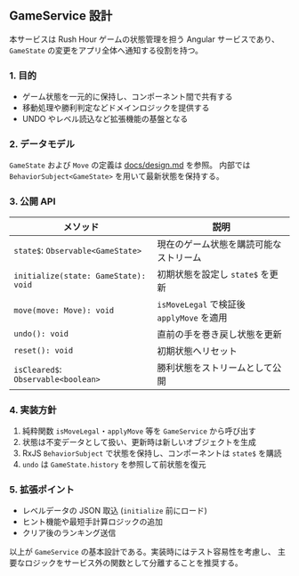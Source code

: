 ## GameService 設計

本サービスは Rush Hour ゲームの状態管理を担う Angular サービスであり、
`GameState` の変更をアプリ全体へ通知する役割を持つ。

### 1. 目的

* ゲーム状態を一元的に保持し、コンポーネント間で共有する
* 移動処理や勝利判定などドメインロジックを提供する
* UNDO やレベル読込など拡張機能の基盤となる

### 2. データモデル

`GameState` および `Move` の定義は [docs/design.md](../design.md) を参照。
内部では `BehaviorSubject<GameState>` を用いて最新状態を保持する。

### 3. 公開 API

| メソッド                     | 説明 |
|-----------------------------|------|
| `state$`: `Observable<GameState>` | 現在のゲーム状態を購読可能なストリーム |
| `initialize(state: GameState): void` | 初期状態を設定し `state$` を更新 |
| `move(move: Move): void`      | `isMoveLegal` で検証後 `applyMove` を適用 |
| `undo(): void`                | 直前の手を巻き戻し状態を更新 |
| `reset(): void`               | 初期状態へリセット |
| `isCleared$`: `Observable<boolean>` | 勝利状態をストリームとして公開 |

### 4. 実装方針

1. 純粋関数 `isMoveLegal`・`applyMove` 等を `GameService` から呼び出す
2. 状態は不変データとして扱い、更新時は新しいオブジェクトを生成
3. RxJS `BehaviorSubject` で状態を保持し、コンポーネントは `state$` を購読
4. `undo` は `GameState.history` を参照して前状態を復元

### 5. 拡張ポイント

* レベルデータの JSON 取込 (`initialize` 前にロード)
* ヒント機能や最短手計算ロジックの追加
* クリア後のランキング送信

以上が `GameService` の基本設計である。実装時にはテスト容易性を考慮し、
主要なロジックをサービス外の関数として分離することを推奨する。
